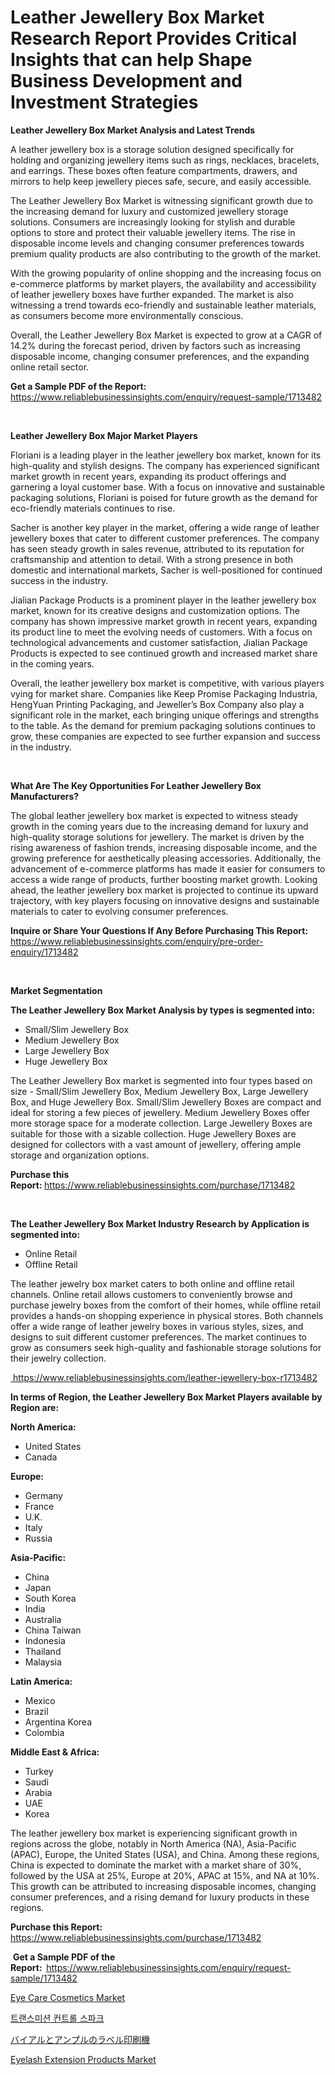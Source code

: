 <p><h1>Leather Jewellery Box Market Research Report Provides Critical Insights that can help Shape Business Development and Investment Strategies</h1></p><p><strong>Leather Jewellery Box Market Analysis and Latest Trends</strong></p>
<p><p>A leather jewellery box is a storage solution designed specifically for holding and organizing jewellery items such as rings, necklaces, bracelets, and earrings. These boxes often feature compartments, drawers, and mirrors to help keep jewellery pieces safe, secure, and easily accessible.</p><p>The Leather Jewellery Box Market is witnessing significant growth due to the increasing demand for luxury and customized jewellery storage solutions. Consumers are increasingly looking for stylish and durable options to store and protect their valuable jewellery items. The rise in disposable income levels and changing consumer preferences towards premium quality products are also contributing to the growth of the market.</p><p>With the growing popularity of online shopping and the increasing focus on e-commerce platforms by market players, the availability and accessibility of leather jewellery boxes have further expanded. The market is also witnessing a trend towards eco-friendly and sustainable leather materials, as consumers become more environmentally conscious.</p><p>Overall, the Leather Jewellery Box Market is expected to grow at a CAGR of 14.2% during the forecast period, driven by factors such as increasing disposable income, changing consumer preferences, and the expanding online retail sector.</p></p>
<p><strong>Get a Sample PDF of the Report:&nbsp;</strong> <a href="https://www.reliablebusinessinsights.com/enquiry/request-sample/1713482">https://www.reliablebusinessinsights.com/enquiry/request-sample/1713482</a></p>
<p>&nbsp;</p>
<p><strong>Leather Jewellery Box Major Market Players</strong></p>
<p><p>Floriani is a leading player in the leather jewellery box market, known for its high-quality and stylish designs. The company has experienced significant market growth in recent years, expanding its product offerings and garnering a loyal customer base. With a focus on innovative and sustainable packaging solutions, Floriani is poised for future growth as the demand for eco-friendly materials continues to rise.</p><p>Sacher is another key player in the market, offering a wide range of leather jewellery boxes that cater to different customer preferences. The company has seen steady growth in sales revenue, attributed to its reputation for craftsmanship and attention to detail. With a strong presence in both domestic and international markets, Sacher is well-positioned for continued success in the industry.</p><p>Jialian Package Products is a prominent player in the leather jewellery box market, known for its creative designs and customization options. The company has shown impressive market growth in recent years, expanding its product line to meet the evolving needs of customers. With a focus on technological advancements and customer satisfaction, Jialian Package Products is expected to see continued growth and increased market share in the coming years.</p><p>Overall, the leather jewellery box market is competitive, with various players vying for market share. Companies like Keep Promise Packaging Industria, HengYuan Printing Packaging, and Jeweller’s Box Company also play a significant role in the market, each bringing unique offerings and strengths to the table. As the demand for premium packaging solutions continues to grow, these companies are expected to see further expansion and success in the industry.</p></p>
<p>&nbsp;</p>
<p><strong>What Are The Key Opportunities For Leather Jewellery Box Manufacturers?</strong></p>
<p><p>The global leather jewellery box market is expected to witness steady growth in the coming years due to the increasing demand for luxury and high-quality storage solutions for jewellery. The market is driven by the rising awareness of fashion trends, increasing disposable income, and the growing preference for aesthetically pleasing accessories. Additionally, the advancement of e-commerce platforms has made it easier for consumers to access a wide range of products, further boosting market growth. Looking ahead, the leather jewellery box market is projected to continue its upward trajectory, with key players focusing on innovative designs and sustainable materials to cater to evolving consumer preferences.</p></p>
<p><strong>Inquire or Share Your Questions If Any Before Purchasing This Report:</strong> <a href="https://www.reliablebusinessinsights.com/enquiry/pre-order-enquiry/1713482">https://www.reliablebusinessinsights.com/enquiry/pre-order-enquiry/1713482</a></p>
<p>&nbsp;</p>
<p><strong>Market Segmentation</strong></p>
<p><strong>The Leather Jewellery Box Market Analysis by types is segmented into:</strong></p>
<p><ul><li>Small/Slim Jewellery Box</li><li>Medium Jewellery Box</li><li>Large Jewellery Box</li><li>Huge Jewellery Box</li></ul></p>
<p><p>The Leather Jewellery Box market is segmented into four types based on size - Small/Slim Jewellery Box, Medium Jewellery Box, Large Jewellery Box, and Huge Jewellery Box. Small/Slim Jewellery Boxes are compact and ideal for storing a few pieces of jewellery. Medium Jewellery Boxes offer more storage space for a moderate collection. Large Jewellery Boxes are suitable for those with a sizable collection. Huge Jewellery Boxes are designed for collectors with a vast amount of jewellery, offering ample storage and organization options.</p></p>
<p><strong>Purchase this Report:&nbsp;</strong><a href="https://www.reliablebusinessinsights.com/purchase/1713482">https://www.reliablebusinessinsights.com/purchase/1713482</a></p>
<p>&nbsp;</p>
<p><strong>The Leather Jewellery Box Market Industry Research by Application is segmented into:</strong></p>
<p><ul><li>Online Retail</li><li>Offline Retail</li></ul></p>
<p><p>The leather jewelry box market caters to both online and offline retail channels. Online retail allows customers to conveniently browse and purchase jewelry boxes from the comfort of their homes, while offline retail provides a hands-on shopping experience in physical stores. Both channels offer a wide range of leather jewelry boxes in various styles, sizes, and designs to suit different customer preferences. The market continues to grow as consumers seek high-quality and fashionable storage solutions for their jewelry collection.</p></p>
<p><a href="https://www.reliablebusinessinsights.com/leather-jewellery-box-r1713482">&nbsp;https://www.reliablebusinessinsights.com/leather-jewellery-box-r1713482</a></p>
<p><strong>In terms of Region, the Leather Jewellery Box Market Players available by Region are:</strong></p>
<p>
    <p> <strong> North America: </strong>
        <ul>
            <li>United States</li>
            <li>Canada</li>
        </ul>
        </p> 
    <p> <strong> Europe: </strong>
        <ul>
            <li>Germany</li>
            <li>France</li>
            <li>U.K.</li>
            <li>Italy</li>
            <li>Russia</li>
        </ul>
        </p> 
    <p> <strong> Asia-Pacific: </strong>
        <ul>
            <li>China</li>
            <li>Japan</li>
            <li>South Korea</li>
            <li>India</li>
            <li>Australia</li>
            <li>China Taiwan</li>
            <li>Indonesia</li>
            <li>Thailand</li>
            <li>Malaysia</li>
        </ul>
        </p> 
    <p> <strong> Latin America: </strong>
        <ul>
            <li>Mexico</li>
            <li>Brazil</li>
            <li>Argentina Korea</li>
            <li>Colombia</li>
        </ul>
        </p> 
    <p> <strong> Middle East & Africa: </strong>
        <ul>
            <li>Turkey</li>
            <li>Saudi</li>
            <li>Arabia</li>
            <li>UAE</li>
            <li>Korea</li>
        </ul>
    </p>
    </p>
<p><p>The leather jewellery box market is experiencing significant growth in regions across the globe, notably in North America (NA), Asia-Pacific (APAC), Europe, the United States (USA), and China. Among these regions, China is expected to dominate the market with a market share of 30%, followed by the USA at 25%, Europe at 20%, APAC at 15%, and NA at 10%. This growth can be attributed to increasing disposable incomes, changing consumer preferences, and a rising demand for luxury products in these regions.</p></p>
<p><strong>Purchase this Report: </strong><a href="https://www.reliablebusinessinsights.com/purchase/1713482">https://www.reliablebusinessinsights.com/purchase/1713482</a></p>
<p>&nbsp;<strong>Get a Sample PDF of the Report:&nbsp;&nbsp;</strong><a href="https://www.reliablebusinessinsights.com/enquiry/request-sample/1713482">https://www.reliablebusinessinsights.com/enquiry/request-sample/1713482</a></p>
<p><strong></strong></p>
<p><p><a href="https://github.com/mabutironaldo/Market-Research-Report-List-5/blob/main/eye-care-cosmetics-market.md">Eye Care Cosmetics Market</a></p><p><a href="https://medium.com/@jordanilliamson678678_12326/%EC%A0%84%EC%86%A1-%EC%A0%9C%EC%96%B4-%EC%8A%A4%ED%8C%8C%ED%81%AC-%EC%8B%9C%EC%9E%A5-%EC%82%B0%EC%97%85-%EB%8F%99%ED%96%A5-%EB%B0%8F-2024%EB%85%84%EB%B6%80%ED%84%B0-2031%EB%85%84%EA%B9%8C%EC%A7%80%EC%9D%98-%EC%98%88%EC%B8%A1-1d002458ddb2">트랜스미션 컨트롤 스파크</a></p><p><a href="https://github.com/AylinBeier/Market-Research-Report-List-1/blob/main/3774837142252.md">バイアルとアンプルのラベル印刷機</a></p><p><a href="https://github.com/Paul14Anderson63/Market-Research-Report-List-4/blob/main/eyelash-extension-products-market.md">Eyelash Extension Products Market</a></p></p>